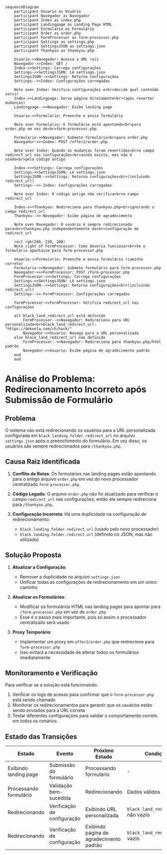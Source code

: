 ```mermaid
sequenceDiagram
    participant Usuario as Usuário
    participant Navegador as Navegador
    participant Index as index.php
    participant Landingpage as Landing Page HTML
    participant Formulario as Formulário
    participant Order as order.php
    participant FormProcessor as form-processor.php
    participant Settings as settings.php
    participant SettingsJSON as settings.json
    participant Thankyou as thankyou.php
    
    Usuario->>Navegador: Acessa a URL raiz
    Navegador->>Index: GET /
    Index->>Settings: Carrega configurações
    Settings->>SettingsJSON: Lê settings.json
    SettingsJSON-->>Settings: Retorna configurações
    Settings-->>Index: Configurações carregadas
    
    Note over Index: Verifica configurações e<br>decide qual conteúdo servir
    Index->>Landingpage: Serve página diretamente<br>(após reverter mudanças)
    Landingpage-->>Navegador: Exibe landing page
    
    Usuario->>Formulario: Preenche e envia formulário
    
    Note over Formulario: O formulário está apontando<br>para order.php em vez de<br>form-processor.php
    
    Formulario->>Navegador: Submete formulário<br>para order.php
    Navegador->>+Index: POST /offer2/order.php
    
    Note over Index: Quando as mudanças foram revertidas<br>o campo redirect_url nas configurações<br>ainda existe, mas não é usado<br>pelo código antigo
    
    Index->>+Settings: Carrega configurações
    Settings->>SettingsJSON: Lê settings.json
    SettingsJSON-->>Settings: Retorna configurações<br>(incluindo redirect_url)
    Settings-->>-Index: Configurações carregadas
    
    Note over Index: O código antigo não verifica<br>o campo redirect_url
    
    Index->>+Thankyou: Redireciona para thankyou.php<br>ignorando o campo redirect_url
    Thankyou-->>-Navegador: Exibe página de agradecimento
    
    Note over Navegador: O usuário é sempre redirecionado para<br>thankyou.php independentemente da<br>configuração de redirect_url

    rect rgb(200, 230, 200)
    Note right of FormProcessor: Como deveria funcionar<br>Se o formulário apontasse para form-processor.php
    
    Usuario->>Formulario: Preenche e envia formulário (caminho correto)
    Formulario->>Navegador: Submete formulário para form-processor.php
    Navegador->>+FormProcessor: POST /form-processor.php
    FormProcessor->>+Settings: Carrega configurações
    Settings->>SettingsJSON: Lê settings.json
    SettingsJSON-->>Settings: Retorna configurações<br>(incluindo redirect_url)
    Settings-->>-FormProcessor: Configurações carregadas
    
    FormProcessor->>FormProcessor: Verifica redirect_url nas configurações
    
    alt black_land_redirect_url está definido
        FormProcessor-->>Navegador: Redireciona para URL personalizada<br>black_land_redirect_url: "https://dekoola.com/ch/hack/"
        Navegador->>Usuario: Navega para a URL personalizada
    else black_land_redirect_url não definido
        FormProcessor-->>Navegador: Redireciona para thankyou.php/html padrão
        Navegador->>Usuario: Exibe página de agradecimento padrão
    end
    end
```

# Análise do Problema: Redirecionamento Incorreto após Submissão de Formulário

## Problema

O sistema não está redirecionando os usuários para a URL personalizada configurada em `black.landing.folder.redirect_url` no arquivo `settings.json` após o preenchimento do formulário. Em vez disso, os usuários são sempre redirecionados para `/thankyou.php`.

## Causa Raiz Identificada

1. **Conflito de Rotas**: Os formulários nas landing pages estão apontando para o antigo arquivo `order.php` em vez do novo processador centralizado `form-processor.php`.

2. **Código Legado**: O arquivo `order.php` não foi atualizado para verificar o campo `redirect_url` nas configurações, então ele sempre redireciona para `/thankyou.php`.

3. **Configuração Incorreta**: Há uma duplicidade na configuração de redirecionamento:
   - `black.landing.folder.redirect_url` (usado pelo novo processador)
   - `black.landing.folder.redirect.url` (definido no JSON, mas não utilizado)

## Solução Proposta

1. **Atualizar a Configuração**:
   - Remover a duplicidade no arquivo `settings.json`
   - Unificar todas as configurações de redirecionamento em um único caminho

2. **Atualizar os Formulários**:
   - Modificar os formulários HTML nas landing pages para apontar para `/form-processor.php` em vez de `order.php`
   - Esse é o passo mais importante, pois só assim o processador centralizado será usado

3. **Proxy Temporário**:
   - Implementar um proxy em `offer2/order.php` que redirecione para `form-processor.php` 
   - Isso evitará a necessidade de alterar todos os formulários imediatamente

## Monitoramento e Verificação

Para verificar se a solução está funcionando:

1. Verificar os logs de acesso para confirmar que o `form-processor.php` está sendo chamado
2. Monitorar os redirecionamentos para garantir que os usuários estão sendo enviados para a URL correta
3. Testar diferentes configurações para validar o comportamento correto em todos os cenários

## Estado das Transições

| Estado | Evento | Próximo Estado | Condição |
|--------|--------|----------------|----------|
| Exibindo landing page | Submissão do formulário | Processando formulário | - |
| Processando formulário | Validação bem-sucedida | Redirecionando | Dados válidos |
| Redirecionando | Verificação de configuração | Exibindo URL personalizada | `black_land_redirect_url` não vazio |
| Redirecionando | Verificação de configuração | Exibindo página de agradecimento padrão | `black_land_redirect_url` vazio |
``` 